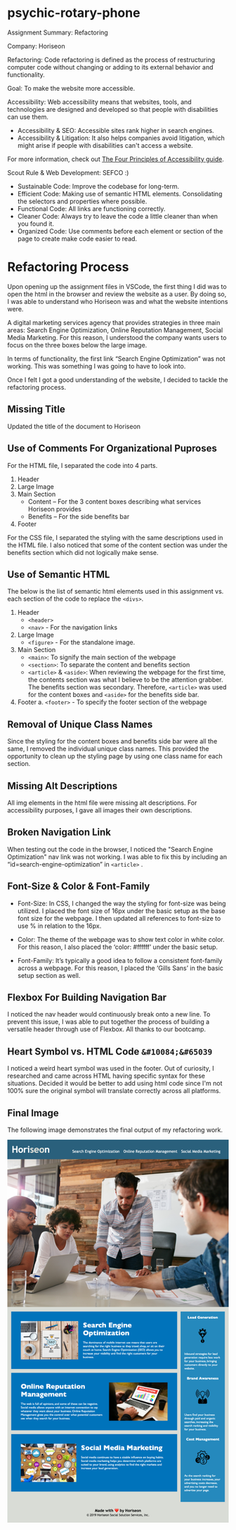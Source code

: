 # psychic-rotary-phone

Assignment Summary: Refactoring

Company: Horiseon

Refactoring: Code refactoring is defined as the process of restructuring computer code without changing or adding to its external behavior and functionality.

Goal: To make the website more accessible.

Accessibility: Web accessibility means that websites, tools, and technologies are designed and developed so that people with disabilities can use them.

- Accessibility & SEO: Accessible sites rank higher in search engines.
- Accessibility & Litigation: It also helps companies avoid litigation, which might arise if people with disabilities can't access a website.

For more information, check out [The Four Principles of Accessibility guide](https://willowtreeapps.com/ideas/the-four-principles-of-accessibility).

Scout Rule & Web Development: SEFCO :)

- Sustainable Code: Improve the codebase for long-term.
- Efficient Code: Making use of semantic HTML elements. Consolidating the selectors and properties where possible.
- Functional Code: All links are functioning correctly.
- Cleaner Code: Always try to leave the code a little cleaner than when you found it.
- Organized Code: Use comments before each element or section of the page to create make code easier to read.

# Refactoring Process

Upon opening up the assignment files in VSCode, the first thing I did was to open the html in the browser and review the website as a user. By doing so, I was able to understand who Horiseon was and what the website intentions were.

A digital marketing services agency that provides strategies in three main areas: Search Engine Optimization, Online Reputation Management, Social Media Marketing. For this reason, I understood the company wants users to focus on the three boxes below the large image.

In terms of functionality, the first link “Search Engine Optimization” was not working. This was something I was going to have to look into.

Once I felt I got a good understanding of the website, I decided to tackle the refactoring process.

## Missing Title

Updated the title of the document to Horiseon

## Use of Comments For Organizational Puproses

For the HTML file, I separated the code into 4 parts.

1. Header
2. Large Image
3. Main Section
   - Content – For the 3 content boxes describing what services Horiseon provides
   - Benefits – For the side benefits bar
4. Footer

For the CSS file, I separated the styling with the same descriptions used in the HTML file. I also noticed that some of the content section was under the benefits section which did not logically make sense.

## Use of Semantic HTML

The below is the list of semantic html elements used in this assignment vs. each section of the code to replace the `<divs>`.

1. Header
   - `<header>`
   - `<nav>` - For the navigation links
2. Large Image
   - `<figure>` - For the standalone image.
3. Main Section
   - `<main>`: To signify the main section of the webpage
   - `<section>`: To separate the content and benefits section
   - `<article>` & `<aside>`: When reviewing the webpage for the first time, the contents section was what I believe to be the attention grabber. The benefits section was secondary. Therefore, `<article>` was used for the content boxes and `<aside>` for the benefits side bar.
4. Footer
   a. `<footer>` - To specify the footer section of the webpage

## Removal of Unique Class Names

Since the styling for the content boxes and benefits side bar were all the same, I removed the individual unique class names. This provided the opportunity to clean up the styling page by using one class name for each section.

## Missing Alt Descriptions

All img elements in the html file were missing alt descriptions. For accessibility purposes, I gave all images their own descriptions.

## Broken Navigation Link

When testing out the code in the browser, I noticed the "Search Engine Optimization" nav link was not working. I was able to fix this by including an “id=search-engine-optimization” in `<article>` .

## Font-Size & Color & Font-Family

- Font-Size: In CSS, I changed the way the styling for font-size was being utilized. I placed the font size of 16px under the basic setup as the base font size for the webpage. I then updated all references to font-size to use % in relation to the 16px.

- Color: The theme of the webpage was to show text color in white color. For this reason, I also placed the ‘color: #ffffff’ under the basic setup.

- Font-Family: It’s typically a good idea to follow a consistent font-family across a webpage. For this reason, I placed the ‘Gills Sans’ in the basic setup section as well.

## Flexbox For Building Navigation Bar

I noticed the nav header would continuously break onto a new line. To prevent this issue, I was able to put together the process of building a versatile header through use of Flexbox. All thanks to our bootcamp.

## Heart Symbol vs. HTML Code `&#10084;&#65039`

I noticed a weird heart symbol was used in the footer. Out of curiosity, I researched and came across HTML having specific syntax for these situations. Decided it would be better to add using html code since I'm not 100% sure the original symbol will translate correctly across all platforms.

## Final Image

The following image demonstrates the final output of my refactoring work.

![alt text](./assets/images/psychic-rotary-phone.png)
